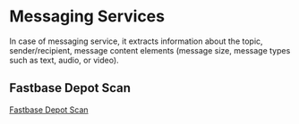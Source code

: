 # Messaging Services
In case of messaging service, it extracts information about the topic, sender/recipient, message content elements (message size, message types such as text, audio, or video).

## Fastbase Depot Scan
[Fastbase Depot Scan](/resources/stacks/scanner/messaging_services/fastbase/)